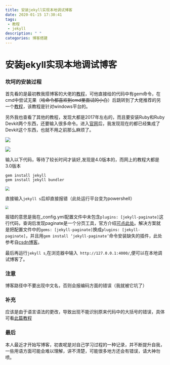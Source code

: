```yaml
---
title: 安装jekyll实现本地调试博客
date: 2020-01-15 17:30:41
tags: 
 - 教程 
 - jekyll
description: " "
categories: 博客搭建
---
```

# 安装jekyll实现本地调试博客

### 坎坷的安装过程

首先看的是最初教我搭博客的大佬的[教程](https://www.jianshu.com/p/e68fba58f75c)，可他直接给的代码中有gem命令，在cmd中尝试无果（~~啥命令都喜欢到cmd里面试的小白~~）后跳转到了大佬推荐的另一个[教程](https://www.jianshu.com/p/9535334ffd54)，该教程是针对windows平台的。

另外我也查看了其他的教程，发现大都是2017年左右的，而且要安装Ruby和Ruby Devkit两个东西，还要输入很多命令。进入[官网](https://rubyinstaller.org/downloads/)后，我发现现在的都已经集成了Devkit这个东西，也就不用之前那么麻烦了。

![](https://raw.githubusercontent.com/jpzhouchina/PicBed/master/img/20200113000921.jpg)

![](https://raw.githubusercontent.com/jpzhouchina/PicBed/master/img/20200113001631.jpg)

输入以下代码，等待了较长时间才装好,发现是4.0版本的，而网上的教程大都是3.0版本

```
gem install jekyll
gem install jekyll bundler
```

<img src="https://raw.githubusercontent.com/jpzhouchina/PicBed/master/img/20200113002008.jpg" style="zoom:80%;" />

直接输入```jekyll s```后却直接报错（此处运行平台变为powershell）

<img src="https://raw.githubusercontent.com/jpzhouchina/PicBed/master/img/20200113002016.jpg" style="zoom: 60%;" />

报错的意思是我在_config.yml配置文件中未包含```plugins: [jekyll-paginate]```这行代码，查询后发现paginate是一个分页工具，官方介绍[可点此处](http://jekyllcn.com/docs/pagination/)。解决方案就是把配置文件中的```gems: [jekyll-paginate]```换成```plugins: [jekyll-paginate]```，并且用```gem install ‘jekyll-paginate’```命令安装缺失的插件，此处参考自[csdn博客](https://blog.csdn.net/henryhu712/article/details/84800410)。

最后再运行```jekyll s```,在浏览器中输入``` http://127.0.0.1:4000/```,便可以在本地调试博客了。

### 注意

博客路径中不要出现中文名，否则会报编码方面的错误（我就被它坑了）

### 补充

应该是由于语言语法的更改，导致出现不能识别原来代码中的大括号的错误，具体可看[此篇教程](https://github.com/Huxpro/huxpro.github.io/issues/105)

### 最后

本人最近才开始写博客，初衷呢是对自己学习过程的一种记录，并不断提升自我，一些用语方面可能会难以理解，讲不清楚，可能很多地方还会有错误，请大神勿喷。

